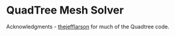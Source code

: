 # QuadTree Mesh Solver

Acknowledgments - [thejefflarson](https://github.com/thejefflarson) for much of the Quadtree code.
